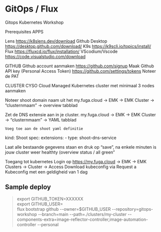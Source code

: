 # GitOps / Flux

Gitops Kubernetes Workshop

Prerequisites
APPS

Lens https://k8slens.dev/download
Github Desktop https://desktop.github.com/download/
K9s https://k9scli.io/topics/install/
Flux https://fluxcd.io/flux/installation/
VScodium/Vscode https://code.visualstudio.com/download

GITHUB
Github account aanmaken https://github.com/signup
Maak Github API key (Personal Access Token) https://github.com/settings/tokens
Noteer de PAT

CLUSTER
CYSO Cloud Managed Kubernetes cluster met minimaal 3 nodes aanmaken

Noteer shoot domain naam uit het my.fuga.cloud -> EMK -> EMK Cluster -> “clusternmaam”  -> overview tabblad

Zet de DNS extensie aan in je cluster.  my.fuga.cloud -> EMK -> EMK Cluster -> “clusternmaam” -> YAML tabblad
	
	Voeg toe aan de shoot yaml definitie



kind: Shoot
spec:
  extensions:
    - type: shoot-dns-service




Laat alle bestaande gegevens staan en druk op “save”, na enkele minuten is jouw cluster weer healthty (overview status / all green”

Toegang tot kubernetes 
Login op https://my.fuga.cloud -> EMK -> EMK Clusters -> Cluster -> Access
Download kubeconfig via Request a Kubeconfig met een geldigheid van 1 dag




## Sample deploy

> export GITHUB_TOKEN=XXXXXX  
> export GITHUB_USER=<USERNAME>  
> flux bootstrap github --owner=$GITHUB_USER --repository=gitops-workshop --branch=main --path=./clusters/my-cluster --components-extra=image-reflector-controller,image-automation-controller --personal  
